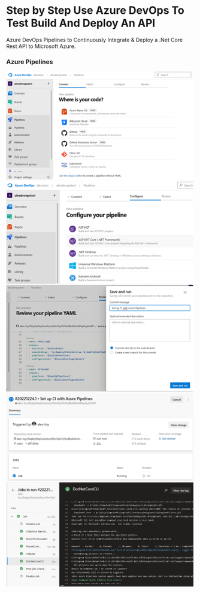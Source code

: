 # Step by Step Use Azure DevOps To Test Build And Deploy An API

Azure DevOps Pipelines to Continuously Integrate & Deploy a .Net Core Rest API to Microsoft Azure.


### Azure Pipelines

<img src="/pictures/create_pipeline.png" title="create pipeline"  width="500">
<img src="/pictures/choose_asp_net_core.png" title="choose asp net core"  width="500">
<img src="/pictures/save_run.png" title="save_run"  width="500">
<img src="/pictures/pipeline_running.png" title="pipeline running"  width="500">
<img src="/pictures/pipeline_tests.png" title="pipeline tests"  width="500">
